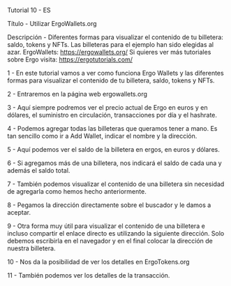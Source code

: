 Tutorial 10 - ES

Título - Utilizar ErgoWallets.org

Descripción - Diferentes formas para visualizar el contenido de tu billetera: saldo, tokens y NFTs. Las billeteras para el ejemplo han sido elegidas al azar. ErgoWallets: https://ergowallets.org/ Si quieres ver más tutoriales sobre Ergo visita: https://ergotutorials.com/

1 - En este tutorial vamos a ver como funciona Ergo Wallets y las diferentes formas para visualizar el contenido de tu billetera, saldo, tokens y NFTs.

2 - Entraremos en la página web ergowallets.org

3 - Aquí siempre podremos ver el precio actual de Ergo en euros y en dólares, el suministro en circulación, transacciones por día y el hashrate.

4 - Podemos agregar todas las billeteras que queramos tener a mano. Es tan sencillo como ir a Add Wallet, indicar el nombre y la dirección.

5 - Aquí podemos ver el saldo de la billetera en ergos, en euros y dólares. 

6 - Si agregamos más de una billetera, nos indicará el saldo de cada una y además el saldo total. 

7 - También podemos visualizar el contenido de una billetera sin necesidad de agregarla como hemos hecho anteriormente. 

8 - Pegamos la dirección directamente sobre el buscador y le damos a aceptar.

9 - Otra forma muy útil para visualizar el contenido de una billetera e incluso compartir el enlace directo es utilizando la siguiente dirección. Solo debemos escribirla en el navegador y en el final colocar la dirección de nuestra billetera.

10 - Nos da la posibilidad de ver los detalles en ErgoTokens.org

11 - También podemos ver los detalles de la transacción.